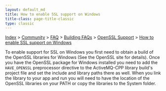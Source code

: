 ```yaml
---
layout: default_md
title: How to enable SSL support on Windows 
title-class: page-title-classic
type: classic
---
```


[Index](index) > [Community](community) > [FAQ](faq) > [Building FAQs](building-faqs) > [OpenSSL Support](openssl-support) > [How to enable SSL support on Windows](how-to-enable-ssl-support-on-windows)

To enable support for SSL on Windows you first need to obtain a build of the OpenSSL libraries for Windows (See the OpenSSL site for details). Once you have the OpenSSL package for Windows installed you need to add the `HAVE_OPENSSL` preprocessor directive to the ActiveMQ-CPP library build's project file and set the include and library paths there as well. When you link the library to your app and run you will need to have the location of the OpenSSL libraries on your PATH or copy the libraries to the System folder.

